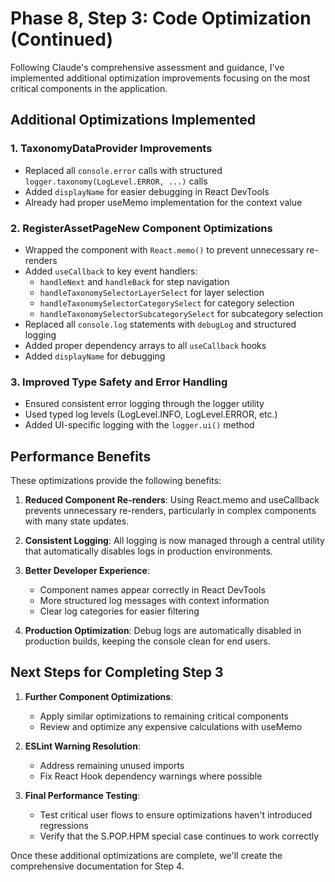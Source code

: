 # Phase 8, Step 3: Code Optimization (Continued)

Following Claude's comprehensive assessment and guidance, I've implemented additional optimization improvements focusing on the most critical components in the application.

## Additional Optimizations Implemented

### 1. TaxonomyDataProvider Improvements
- Replaced all `console.error` calls with structured `logger.taxonomy(LogLevel.ERROR, ...)` calls
- Added `displayName` for easier debugging in React DevTools
- Already had proper useMemo implementation for the context value

### 2. RegisterAssetPageNew Component Optimizations
- Wrapped the component with `React.memo()` to prevent unnecessary re-renders
- Added `useCallback` to key event handlers:
  - `handleNext` and `handleBack` for step navigation
  - `handleTaxonomySelectorLayerSelect` for layer selection
  - `handleTaxonomySelectorCategorySelect` for category selection
  - `handleTaxonomySelectorSubcategorySelect` for subcategory selection
- Replaced all `console.log` statements with `debugLog` and structured logging
- Added proper dependency arrays to all `useCallback` hooks
- Added `displayName` for debugging

### 3. Improved Type Safety and Error Handling
- Ensured consistent error logging through the logger utility
- Used typed log levels (LogLevel.INFO, LogLevel.ERROR, etc.)
- Added UI-specific logging with the `logger.ui()` method

## Performance Benefits

These optimizations provide the following benefits:

1. **Reduced Component Re-renders**: Using React.memo and useCallback prevents unnecessary re-renders, particularly in complex components with many state updates.

2. **Consistent Logging**: All logging is now managed through a central utility that automatically disables logs in production environments.

3. **Better Developer Experience**: 
   - Component names appear correctly in React DevTools
   - More structured log messages with context information
   - Clear log categories for easier filtering

4. **Production Optimization**: Debug logs are automatically disabled in production builds, keeping the console clean for end users.

## Next Steps for Completing Step 3

1. **Further Component Optimizations**:
   - Apply similar optimizations to remaining critical components
   - Review and optimize any expensive calculations with useMemo

2. **ESLint Warning Resolution**:
   - Address remaining unused imports
   - Fix React Hook dependency warnings where possible

3. **Final Performance Testing**:
   - Test critical user flows to ensure optimizations haven't introduced regressions
   - Verify that the S.POP.HPM special case continues to work correctly

Once these additional optimizations are complete, we'll create the comprehensive documentation for Step 4.